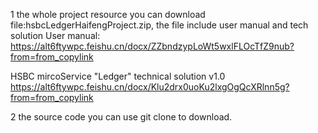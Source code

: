 1 the whole project resource you can download file:hsbcLedgerHaifengProject.zip, the file include user manual and tech solution
User manual:
https://alt6ftywpc.feishu.cn/docx/ZZbndzypLoWt5wxlFLOcTfZ9nub?from=from_copylink

HSBC mircoService "Ledger" technical solution v1.0
https://alt6ftywpc.feishu.cn/docx/Klu2drx0uoKu2lxgOgQcXRlnn5g?from=from_copylink

2 the source code you can use git clone to download.
